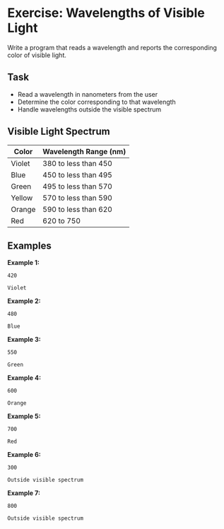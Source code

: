 # Exercise: Wavelengths of Visible Light

Write a program that reads a wavelength and reports the corresponding color of visible light.

## Task
- Read a wavelength in nanometers from the user
- Determine the color corresponding to that wavelength
- Handle wavelengths outside the visible spectrum

## Visible Light Spectrum
| Color  | Wavelength Range (nm) |
|--------|-----------------------|
| Violet | 380 to less than 450  |
| Blue   | 450 to less than 495  |
| Green  | 495 to less than 570  |
| Yellow | 570 to less than 590  |
| Orange | 590 to less than 620  |
| Red    | 620 to 750            |

## Examples
**Example 1:**
```
420
```
```
Violet
```

**Example 2:**
```
480
```
```
Blue
```

**Example 3:**
```
550
```
```
Green
```

**Example 4:**
```
600
```
```
Orange
```

**Example 5:**
```
700
```
```
Red
```

**Example 6:**
```
300
```
```
Outside visible spectrum
```

**Example 7:**
```
800
```
```
Outside visible spectrum
```

